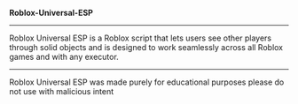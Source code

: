 **Roblox-Universal-ESP**

--------
Roblox Universal ESP is a Roblox script that lets users see other players through solid objects and is designed to work seamlessly across all Roblox games and with any executor.

-----
Roblox Universal ESP was made purely for educational purposes please do not use with malicious intent
